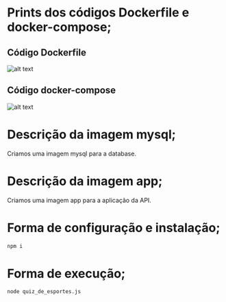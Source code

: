 # Prints dos códigos Dockerfile e docker-compose;
## Código Dockerfile

![alt text](![image](https://github.com/user-attachments/assets/7f511855-26fc-4df2-807c-32121e7e2534)
)

## Código docker-compose
![alt text](![image](https://github.com/user-attachments/assets/09a37fae-60de-4768-892c-95fdd9e0974e)
)


# Descrição da imagem mysql;
 Criamos uma imagem mysql para a database.

# Descrição da imagem app;
 Criamos uma imagem app para a aplicação da API.

# Forma de configuração e instalação;
````bash
npm i
````
# Forma de execução;
````bash
node quiz_de_esportes.js
````
